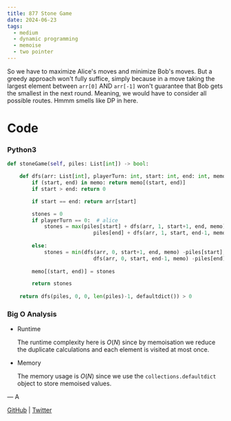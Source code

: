 ```yaml
---
title: 877 Stone Game
date: 2024-06-23
tags:
  - medium
  - dynamic programming
  - memoise
  - two pointer
---
```


So we have to maximize Alice's moves and minimize Bob's moves. But a greedy approach won't fully suffice, simply because in a move taking the largest element between `arr[0]` AND `arr[-1]` won't guarantee that Bob gets the smallest in the next round. Meaning, we would have to consider all possible routes. Hmmm smells like DP in here.



# Code

### Python3

```python
def stoneGame(self, piles: List[int]) -> bool:

    def dfs(arr: List[int], playerTurn: int, start: int, end: int, memo):
        if (start, end) in memo: return memo[(start, end)]
        if start > end: return 0

        if start == end: return arr[start]

        stones = 0
        if playerTurn == 0:  # alice
            stones = max(piles[start] + dfs(arr, 1, start+1, end, memo), \
                            piles[end] + dfs(arr, 1, start, end-1, memo))
        
        else:
            stones = min(dfs(arr, 0, start+1, end, memo) -piles[start], \
                            dfs(arr, 0, start, end-1, memo) -piles[end])
                        
        memo[(start, end)] = stones

        return stones
    
    return dfs(piles, 0, 0, len(piles)-1, defaultdict()) > 0
```

### Big O Analysis

- Runtime

  The runtime complexity here is $O(N)$ since by memoisation we reduce the duplicate calculations and each element is visited at most once. 

- Memory

  The memory usage is $O(N)$ since we use the `collections.defaultdict` object to store memoised values.

— A

[GitHub](https://github.com/AtharvaKamble) | [Twitter](https://twitter.com/AtharvaKamble07)
